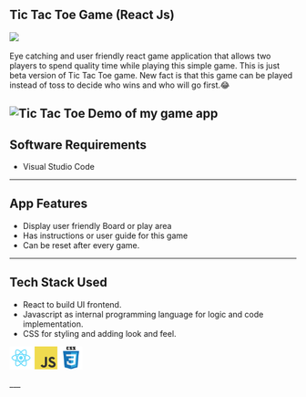 ## Tic Tac Toe Game (React Js)

![](https://visitor-badge.glitch.me/badge?page_id=OmkarSavalkar.myInfoApplication)

Eye catching and user friendly react game application that allows two players to spend quality time while playing this simple game. This is just beta version of Tic Tac Toe game. New fact is that this game can be played instead of toss to decide who wins and who will go first.😂

## ![Tic Tac Toe Demo of my game app](demo/demo.gif)

## Software Requirements

- Visual Studio Code

---

## App Features

- Display user friendly Board or play area
- Has instructions or user guide for this game
- Can be reset after every game.

---

## Tech Stack Used

- React to build UI frontend.
- Javascript as internal programming language for logic and code implementation.
- CSS for styling and adding look and feel.

<p>
<img src="https://raw.githubusercontent.com/github/explore/80688e429a7d4ef2fca1e82350fe8e3517d3494d/topics/react/react.png" alt="react" width="40" height="40"/>
<img src="https://raw.githubusercontent.com/github/explore/80688e429a7d4ef2fca1e82350fe8e3517d3494d/topics/javascript/javascript.png" alt="javascript" width="40" height="40"/>
<img src="https://raw.githubusercontent.com/devicons/devicon/master/icons/css3/css3-original-wordmark.svg" alt="css3" width="40" height="40"/>
</p>
___
